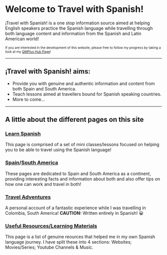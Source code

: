 <head>
  <meta charset="UTF-8">
  </head>

<h1>Welcome to Travel with Spanish!</h1>

<p>
  ¡Travel with Spanish! is a one stop information source aimed at helping English speakers practice the Spanish language while travelling through both language content and information from the Spanish and Latin American world!
  </p>

<p style="font-size:75%;">
  If you are interested in the development of this website, please free to follow my progress by taking a look at my <a class="purp-link" href="https://hub.qmplus.qmul.ac.uk/view/view.php?t=4PMb3Y5QLKh7enARmxdF">QMPlus Hub Page</a>!
  </p>

<hr>
  
<h2>¡Travel with Spanish! aims:</h2>

<p>
  <ul>
    <li>Provide you with genuine and authentic information and content from both Spain and South America.</li>
    <li>Teach lessons aimed at travellers bound for Spanish speaking countries.</li>
    <li>More to come...</li>
  </ul>
</p>
 
<hr>

<h2>A little about the different pages on this site</h2>

<h3><a class="h3-link" href="{{ site.github.learnspanish }}">Learn Spanish</a></h3>
<p>This page is comprised of a set of mini classes/lessons focused on helping you to be able to travel using the Spanish language!
  </p>

<h3><a class="h3-link" href="{{ site.github.spain }}">Spain</a>/<a class="h3-link" href="{{ site.github.southamerica }}">South America</a></h3>
<p>These pages are dedicated to Spain and South America as a continent, providing interesting facts and information about both and also offer tips on how one can work and travel in both!
  </p>

<h3><a class="h3-link" href="{{ site.github.traveladventures }}">Travel Adventures</a></h3>
<p>A personal account of a fantastic experience while I was travelling in Colombia, South America! <strong>CAUTION:</strong> Written entirely in Spanish! 😀
  </p>

<h3><a class="h3-link" href="{{ site.github.resources }}">Useful Resources/Learning Materials</a></h3>
<p>This page is a list of genuine reources that helped me in my own Spanish language journey. I have split these into 4 sections: Websites; Movies/Series; Youtube Channels & Music.
  </p>
